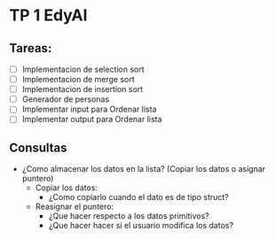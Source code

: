 # TP 1 EdyAl

## Tareas:
 - [ ] Implementacion de selection sort
 - [ ] Implementacion de merge sort
 - [ ] Implementacion de insertion sort
 - [ ] Generador de personas
 - [ ] Implementar input para Ordenar lista
 - [ ] Implementar output para Ordenar lista

## Consultas

 * ¿Como almacenar los datos en la lista? (Copiar los datos o asignar puntero)
    * Copiar los datos:
      * ¿Como copiarlo cuando el dato es de tipo struct?
    * Reasignar el puntero:
      * ¿Que hacer respecto a los datos primitivos?
      * ¿Que hacer hacer si el usuario modifica los datos?
